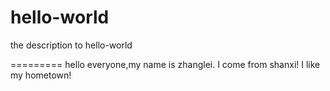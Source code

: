# hello-world
the description to hello-world

=========
hello everyone,my name is zhanglei. I come from shanxi! I like my hometown!
